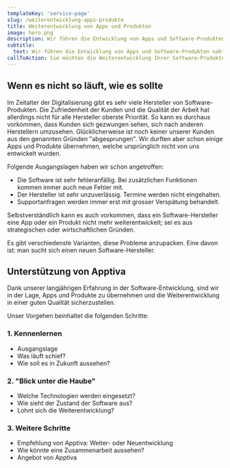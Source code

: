 ```yaml
---
templateKey: 'service-page'
slug: /weiterentwicklung-apps-produkte
title: Weiterentwicklung von Apps und Produkten
image: hero.png
description: Wir führen die Entwicklung von Apps und Software-Produkten nahtlos weiter.
subtitle:
  text: Wir führen die Entwicklung von Apps und Software-Produkten nahtlos weiter.
callToAction: Sie möchten die Weiterentwicklung Ihrer Software-Produkte mit Apptiva besprechen?
---
```


## Wenn es nicht so läuft, wie es sollte

Im Zeitalter der Digitalisierung gibt es sehr viele Hersteller von Software-Produkten. Die Zufriedenheit der Kunden und die Qualität der Arbeit hat allerdings nicht für alle Hersteller oberste Priorität. So kann es durchaus vorkommen, dass Kunden sich gezwungen sehen, sich nach anderen Herstellern umzusehen. Glücklicherweise ist noch keiner unserer Kunden aus den genannten Gründen "abgesprungen". Wir durften aber schon einige Apps und Produkte übernehmen, welche ursprünglich nicht von uns entwickelt wurden.

Folgende Ausgangslagen haben wir schon angetroffen:

- Die Software ist sehr fehleranfällig. Bei zusätzlichen Funktionen kommen immer auch neue Fehler mit.
- Der Hersteller ist sehr unzuverlässig. Termine werden nicht eingehalten.
- Supportanfragen werden immer erst mit grosser Verspätung behandelt.

Selbstverständlich kann es auch vorkommen, dass ein Software-Hersteller eine App oder ein Produkt nicht mehr weiterentwickelt; sei es aus strategischen oder wirtschaftlichen Gründen.

Es gibt verschiedenste Varianten, diese Probleme anzupacken. Eine davon ist: man sucht sich einen neuen Software-Hersteller.

## Unterstützung von Apptiva

Dank unserer langjährigen Erfahrung in der Software-Entwicklung, sind wir in der Lage, Apps und Produkte zu übernehmen und die Weiterentwicklung in einer guten Qualität sicherzustellen.

Unser Vorgehen beinhaltet die folgenden Schritte:

### 1. Kennenlernen

- Ausgangslage
- Was läuft schief?
- Wie soll es in Zukunft aussehen?

### 2. "Blick unter die Haube"

- Welche Technologien werden eingesetzt?
- Wie sieht der Zustand der Software aus?
- Lohnt sich die Weiterentwicklung?

### 3. Weitere Schritte

- Empfehlung von Apptiva: Weiter- oder Neuentwicklung
- Wie könnte eine Zusammenarbeit aussehen?
- Angebot von Apptiva
